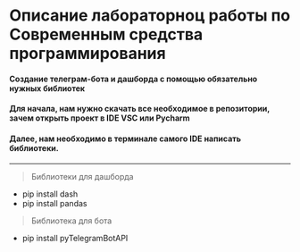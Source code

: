 # Описание лабораторноц работы по Современным средства программирования
####  Создание телеграм-бота и дашборда с помощью обязательно нужных библиотек
#### Для начала, нам нужно скачать все необходимое в репозитории, зачем открыть проект в IDE VSC или Pycharm 
#### Далее, нам необходимо в терминале самого IDE  написать библиотеки.
-----------------------------
> Библиотеки для дашборда
* pip install dash
* pip install pandas
> Библиотека для бота
* pip install pyTelegramBotAPI
